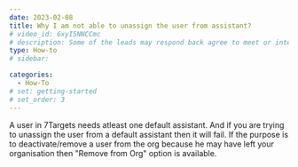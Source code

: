 ```yaml
---
date: 2023-02-08
title: Why I am not able to unassign the user from assistant?
# video_id: 6xyI5NNCCmc
# description: Some of the leads may respond back agree to meet or interested to proceed further and you may want to send a reply immeditely with your shared calender. So the lead can book the meeting.
type: How-to
# sidebar:

categories:
  - How-To
# set: getting-started
# set_order: 3
---
```

A user in 7Targets needs atleast one default assistant. And if you are trying to unassign the user from a default assistant then it will fail. If the purpose is to deactivate/remove a user from the org because he may have left your organisation then "Remove from Org" option is available. 